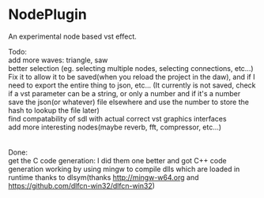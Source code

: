 # NodePlugin
An experimental node based vst effect.

Todo:<br>
add more waves: triangle, saw<br>
better selection (eg. selecting multiple nodes, selecting connections, etc...)<br>
Fix it to allow it to be saved(when you reload the project in the daw), and if I need to export the entire thing to json, etc... (It currently is not saved, check if a vst parameter can be a string, or only a number and if it's a number save the json(or whatever) file elsewhere and use the number to store the hash to lookup the file later)<br>
find compatability of sdl with actual correct vst graphics interfaces<br>
add more interesting nodes(maybe reverb, fft, compressor, etc...)<br>
<br>
<br>
Done:<br>
get the C code generation:  I did them one better and got C++ code generation working by using mingw to compile dlls which are loaded in runtime thanks to dlsym(thanks http://mingw-w64.org and https://github.com/dlfcn-win32/dlfcn-win32)<br>
